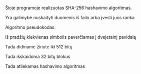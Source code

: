 
Šioje programoje realizuotas SHA-256 hashavimo algoritmas.

Yra galimybė nuskaityti duomenis iš failo arba įvesti juos ranka


Algoritmo pseudokodas:

iš pradžių kiekvienas simbolis paverčiamas į dvejetainį pavidalą

Tada didiname žinute iki 512 bitų

Tada išskaidoma 32 bitų blokus

Tada atliekamas hashavimo algoritmas


